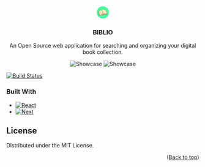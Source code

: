 <div align="center">
  <a href="https://biblio-bookshelf.netlify.app">
  <img src="public/images/favicon.ico" alt="Logo" width="32" height="32">
  </a>

  <h3 align="center">BIBLIO</h3>

  <p align="center">
    An Open Source web application for searching and organizing your digital book collection.
    <br />
  </p>
</div>

<p align="center">
    <img alt="Showcase" src="https://i.imgur.com/TyIyGSY.jpeg" width="700">
    <img alt="Showcase" src="https://i.imgur.com/1wUfmJR.jpeg" width="700">
</p>

[![Build Status](https://badges.netlify.com/api/biblio-bookshelf.netlify.app.svg?branch=main)](https://app.netlify.com/sites/biblio-bookshelf.netlify.app/deploys)


### Built With
* [![React][React.js]][React-url]
* [![Next][Next.js]][Next-url]


## License
Distributed under the MIT License.

<p align="right">(<a href="#readme-top">Back to top</a>)</p>

<!-- MARKDOWN LINKS & IMAGES -->
<!-- https://www.markdownguide.org/basic-syntax/#reference-style-links -->
[product-screenshot]: https://i.imgur.com/uWuYsMX.jpeg
[Next.js]: https://img.shields.io/badge/next.js-000000?style=for-the-badge&logo=nextdotjs&logoColor=white
[Next-url]: https://nextjs.org/
[React.js]: https://img.shields.io/badge/React-20232A?style=for-the-badge&logo=react&logoColor=61DAFB
[React-url]: https://reactjs.org/
